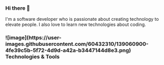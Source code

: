 <h3>Hi there 👋</h3>

<p>I'm a software developer who is passionate about creating technology to elevate people.
  I also love to learn new technologies about coding.</p>
  
<h3>![image](https://user-images.githubusercontent.com/60432310/139060900-4fe39c5b-5f72-4d9d-a42a-b3447144d8e3.png) Technologies & Tools</h3>







<!--
**4hl3mMhi/4hl3mMhi** is a ✨ _special_ ✨ repository because its `README.md` (this file) appears on your GitHub profile.

Here are some ideas to get you started:

- 🔭 I’m currently working on ...
- 🌱 I’m currently learning ...
- 👯 I’m looking to collaborate on ...
- 🤔 I’m looking for help with ...
- 💬 Ask me about ...
- 📫 How to reach me: ...
- 😄 Pronouns: ...
- ⚡ Fun fact: ...
-->
